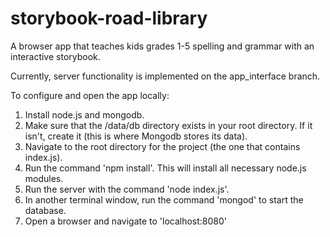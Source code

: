 # storybook-road-library
A browser app that teaches kids grades 1-5 spelling and grammar with an interactive storybook.

Currently, server functionality is implemented on the app_interface branch.

To configure and open the app locally:

1) Install node.js and mongodb.
2) Make sure that the /data/db directory exists in your root directory. If it isn't, create it (this is where Mongodb stores its data).
2) Navigate to the root directory for the project (the one that contains index.js).
3) Run the command 'npm install'. This will install all necessary node.js modules.
4) Run the server with the command 'node index.js'.
5) In another terminal window, run the command 'mongod' to start the database.
6) Open a browser and navigate to 'localhost:8080'

